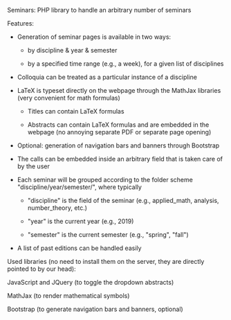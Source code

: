 Seminars: PHP library to handle an arbitrary number of seminars

Features:

- Generation of seminar pages is available in two ways:

    - by discipline & year & semester
    
    - by a specified time range (e.g., a week), for a given list of disciplines
    
- Colloquia can be treated as a particular instance of a discipline

- LaTeX is typeset directly on the webpage through the MathJax libraries (very convenient for math formulas)

    - Titles can contain LaTeX formulas

    - Abstracts can contain LaTeX formulas and are embedded in the webpage (no annoying separate PDF or separate page opening)

- Optional: generation of navigation bars and banners through Bootstrap

- The calls can be embedded inside an arbitrary <body> field that is taken care of by the user

- Each seminar will be grouped according to the folder scheme "discipline/year/semester/", where typically

    - "discipline" is the field of the seminar (e.g., applied_math, analysis, number_theory, etc.)

    - "year" is the current year (e.g., 2019)

    - "semester" is the current semester (e.g., "spring", "fall")

- A list of past editions can be handled easily



 Used libraries (no need to install them on the server, they are directly pointed to by our head):

 
 JavaScript and JQuery (to toggle the dropdown abstracts)
 
 MathJax (to render mathematical symbols)

 Bootstrap (to generate navigation bars and banners, optional)

